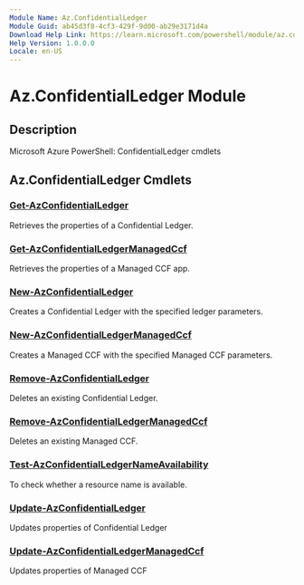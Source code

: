 ```yaml
---
Module Name: Az.ConfidentialLedger
Module Guid: ab45d3f8-4cf3-429f-9d00-ab29e3171d4a
Download Help Link: https://learn.microsoft.com/powershell/module/az.confidentialledger
Help Version: 1.0.0.0
Locale: en-US
---
```


# Az.ConfidentialLedger Module
## Description
Microsoft Azure PowerShell: ConfidentialLedger cmdlets

## Az.ConfidentialLedger Cmdlets
### [Get-AzConfidentialLedger](Get-AzConfidentialLedger.md)
Retrieves the properties of a Confidential Ledger.

### [Get-AzConfidentialLedgerManagedCcf](Get-AzConfidentialLedgerManagedCcf.md)
Retrieves the properties of a Managed CCF app.

### [New-AzConfidentialLedger](New-AzConfidentialLedger.md)
Creates a  Confidential Ledger with the specified ledger parameters.

### [New-AzConfidentialLedgerManagedCcf](New-AzConfidentialLedgerManagedCcf.md)
Creates a Managed CCF with the specified Managed CCF parameters.

### [Remove-AzConfidentialLedger](Remove-AzConfidentialLedger.md)
Deletes an existing Confidential Ledger.

### [Remove-AzConfidentialLedgerManagedCcf](Remove-AzConfidentialLedgerManagedCcf.md)
Deletes an existing Managed CCF.

### [Test-AzConfidentialLedgerNameAvailability](Test-AzConfidentialLedgerNameAvailability.md)
To check whether a resource name is available.

### [Update-AzConfidentialLedger](Update-AzConfidentialLedger.md)
Updates properties of Confidential Ledger

### [Update-AzConfidentialLedgerManagedCcf](Update-AzConfidentialLedgerManagedCcf.md)
Updates properties of Managed CCF

